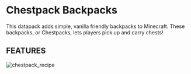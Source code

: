 # Chestpack Backpacks

This datapack adds simple, vanilla friendly backpacks to Minecraft. These backpacks, or Chestpacks, lets players pick up and carry chests!

## **FEATURES**


![chestpack_recipe](https://github.com/user-attachments/assets/90fc5e36-4568-4bd2-b30c-4a9b70aa9f10)
